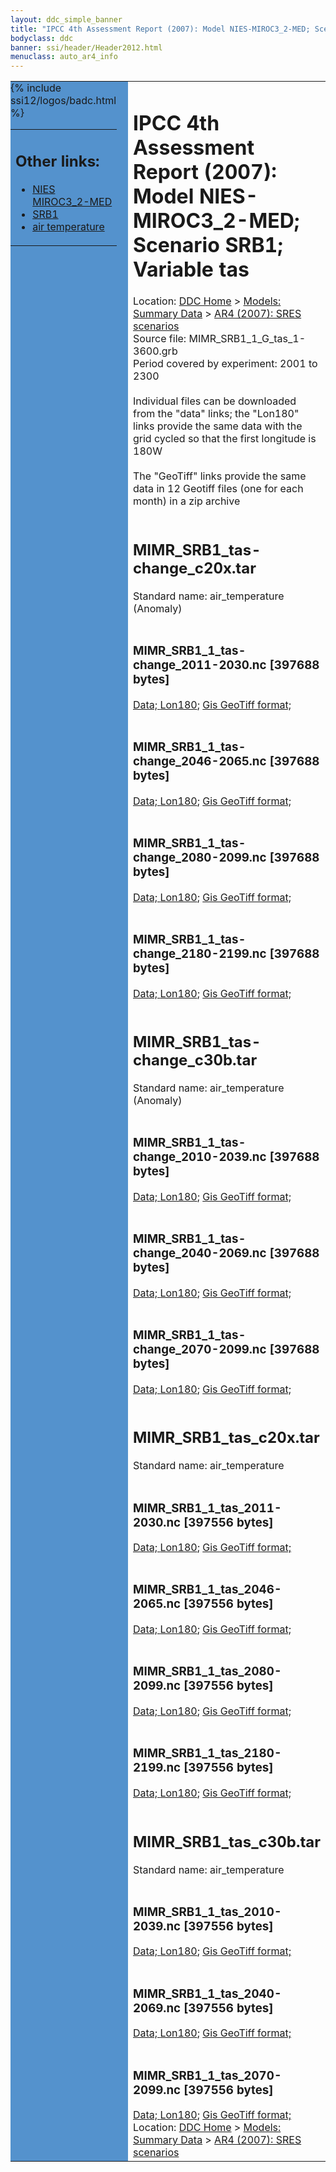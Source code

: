 ```yaml
---
layout: ddc_simple_banner
title: "IPCC 4th Assessment Report (2007): Model NIES-MIROC3_2-MED; Scenario SRB1; Variable tas"
bodyclass: ddc
banner: ssi/header/Header2012.html
menuclass: auto_ar4_info
---
```



<table width="100%" border="0" cellspacing="0" cellpadding="0" style="border-collapse: collapse;">
<tr style="margin:0;padding:0;border:0;">
<td style="margin:0;padding:0;border:0;height:1pt;width:150pt;background:#5492CD;" valign="top" >

<div id="lh-col2" class="auto_ar4_info">
<table class="menumain" bgcolor="#5492CD" cellspacing="0" width="100%" border="0">
<tr><td>
<h2> Other links:</h2>
<ul>
<li><a href="/auto/ar4/model-NIES-MIROC3_2-MED.html">NIES<br/>MIROC3_2-MED</a></li>
<li><a href="/auto/ar4/scenario-SRB1.html">SRB1</a></li>
<li><a href="/auto/ar4/var-air_temperature.html">air temperature</a></li>
</ul>
</td></tr>
{% include ssi12/logos/badc.html %}
</table>
</div>
</td>
<td><h1>IPCC 4th Assessment Report (2007): Model NIES-MIROC3_2-MED; Scenario SRB1; Variable tas</h1>

<!-- Breadcrumb1 -->
<div id="breadcrumb1" align="left">
Location: <a href="/index.html">DDC Home</a> > <a href="/sim/gcm_clim/">Models: Summary Data</a>
> <a href="/sim/gcm_clim/SRES_AR4/index.html">AR4 (2007): SRES scenarios</a>
</div>
<!-- End of Breadcrumb1 -->Source file: MIMR_SRB1_1_G_tas_1-3600.grb
<br/>
Period covered by experiment: 2001 to 2300<br/>
<br/>Individual files can be downloaded from the "data" links; the "Lon180" links provide the same data
         with the grid cycled so that the first longitude is 180W<br/>
<br/>The "GeoTiff" links provide the same data in 12 Geotiff files (one for each month)
          in a zip archive<br/>
<br/><h2>MIMR_SRB1_tas-change_c20x.tar</h2>
Standard name: air_temperature (Anomaly)<br>
<br/><h3>MIMR_SRB1_1_tas-change_2011-2030.nc [397688 bytes]</h3>
<a href="/cgi-bin/downl/ar4_nc/tas/MIMR_SRB1_1_tas-change_2011-2030.nc">Data; </a><a href="/cgi-bin/downl/ar4_nc/tas/MIMR_SRB1_1_tas-change_2011-2030.cyto180.nc"> Lon180</a>; <a href="/cgi-bin/downl/ar4_tif/tas/MIMR_SRB1_1_tas-change_2011-2030.zip">Gis GeoTiff format; </a><br/>
<br/><h3>MIMR_SRB1_1_tas-change_2046-2065.nc [397688 bytes]</h3>
<a href="/cgi-bin/downl/ar4_nc/tas/MIMR_SRB1_1_tas-change_2046-2065.nc">Data; </a><a href="/cgi-bin/downl/ar4_nc/tas/MIMR_SRB1_1_tas-change_2046-2065.cyto180.nc"> Lon180</a>; <a href="/cgi-bin/downl/ar4_tif/tas/MIMR_SRB1_1_tas-change_2046-2065.zip">Gis GeoTiff format; </a><br/>
<br/><h3>MIMR_SRB1_1_tas-change_2080-2099.nc [397688 bytes]</h3>
<a href="/cgi-bin/downl/ar4_nc/tas/MIMR_SRB1_1_tas-change_2080-2099.nc">Data; </a><a href="/cgi-bin/downl/ar4_nc/tas/MIMR_SRB1_1_tas-change_2080-2099.cyto180.nc"> Lon180</a>; <a href="/cgi-bin/downl/ar4_tif/tas/MIMR_SRB1_1_tas-change_2080-2099.zip">Gis GeoTiff format; </a><br/>
<br/><h3>MIMR_SRB1_1_tas-change_2180-2199.nc [397688 bytes]</h3>
<a href="/cgi-bin/downl/ar4_nc/tas/MIMR_SRB1_1_tas-change_2180-2199.nc">Data; </a><a href="/cgi-bin/downl/ar4_nc/tas/MIMR_SRB1_1_tas-change_2180-2199.cyto180.nc"> Lon180</a>; <a href="/cgi-bin/downl/ar4_tif/tas/MIMR_SRB1_1_tas-change_2180-2199.zip">Gis GeoTiff format; </a><br/>
<br/><h2>MIMR_SRB1_tas-change_c30b.tar</h2>
Standard name: air_temperature (Anomaly)<br>
<br/><h3>MIMR_SRB1_1_tas-change_2010-2039.nc [397688 bytes]</h3>
<a href="/cgi-bin/downl/ar4_nc/tas/MIMR_SRB1_1_tas-change_2010-2039.nc">Data; </a><a href="/cgi-bin/downl/ar4_nc/tas/MIMR_SRB1_1_tas-change_2010-2039.cyto180.nc"> Lon180</a>; <a href="/cgi-bin/downl/ar4_tif/tas/MIMR_SRB1_1_tas-change_2010-2039.zip">Gis GeoTiff format; </a><br/>
<br/><h3>MIMR_SRB1_1_tas-change_2040-2069.nc [397688 bytes]</h3>
<a href="/cgi-bin/downl/ar4_nc/tas/MIMR_SRB1_1_tas-change_2040-2069.nc">Data; </a><a href="/cgi-bin/downl/ar4_nc/tas/MIMR_SRB1_1_tas-change_2040-2069.cyto180.nc"> Lon180</a>; <a href="/cgi-bin/downl/ar4_tif/tas/MIMR_SRB1_1_tas-change_2040-2069.zip">Gis GeoTiff format; </a><br/>
<br/><h3>MIMR_SRB1_1_tas-change_2070-2099.nc [397688 bytes]</h3>
<a href="/cgi-bin/downl/ar4_nc/tas/MIMR_SRB1_1_tas-change_2070-2099.nc">Data; </a><a href="/cgi-bin/downl/ar4_nc/tas/MIMR_SRB1_1_tas-change_2070-2099.cyto180.nc"> Lon180</a>; <a href="/cgi-bin/downl/ar4_tif/tas/MIMR_SRB1_1_tas-change_2070-2099.zip">Gis GeoTiff format; </a><br/>
<br/><h2>MIMR_SRB1_tas_c20x.tar</h2>
Standard name: air_temperature<br>
<br/><h3>MIMR_SRB1_1_tas_2011-2030.nc [397556 bytes]</h3>
<a href="/cgi-bin/downl/ar4_nc/tas/MIMR_SRB1_1_tas_2011-2030.nc">Data; </a><a href="/cgi-bin/downl/ar4_nc/tas/MIMR_SRB1_1_tas_2011-2030.cyto180.nc"> Lon180</a>; <a href="/cgi-bin/downl/ar4_tif/tas/MIMR_SRB1_1_tas_2011-2030.zip">Gis GeoTiff format; </a><br/>
<br/><h3>MIMR_SRB1_1_tas_2046-2065.nc [397556 bytes]</h3>
<a href="/cgi-bin/downl/ar4_nc/tas/MIMR_SRB1_1_tas_2046-2065.nc">Data; </a><a href="/cgi-bin/downl/ar4_nc/tas/MIMR_SRB1_1_tas_2046-2065.cyto180.nc"> Lon180</a>; <a href="/cgi-bin/downl/ar4_tif/tas/MIMR_SRB1_1_tas_2046-2065.zip">Gis GeoTiff format; </a><br/>
<br/><h3>MIMR_SRB1_1_tas_2080-2099.nc [397556 bytes]</h3>
<a href="/cgi-bin/downl/ar4_nc/tas/MIMR_SRB1_1_tas_2080-2099.nc">Data; </a><a href="/cgi-bin/downl/ar4_nc/tas/MIMR_SRB1_1_tas_2080-2099.cyto180.nc"> Lon180</a>; <a href="/cgi-bin/downl/ar4_tif/tas/MIMR_SRB1_1_tas_2080-2099.zip">Gis GeoTiff format; </a><br/>
<br/><h3>MIMR_SRB1_1_tas_2180-2199.nc [397556 bytes]</h3>
<a href="/cgi-bin/downl/ar4_nc/tas/MIMR_SRB1_1_tas_2180-2199.nc">Data; </a><a href="/cgi-bin/downl/ar4_nc/tas/MIMR_SRB1_1_tas_2180-2199.cyto180.nc"> Lon180</a>; <a href="/cgi-bin/downl/ar4_tif/tas/MIMR_SRB1_1_tas_2180-2199.zip">Gis GeoTiff format; </a><br/>
<br/><h2>MIMR_SRB1_tas_c30b.tar</h2>
Standard name: air_temperature<br>
<br/><h3>MIMR_SRB1_1_tas_2010-2039.nc [397556 bytes]</h3>
<a href="/cgi-bin/downl/ar4_nc/tas/MIMR_SRB1_1_tas_2010-2039.nc">Data; </a><a href="/cgi-bin/downl/ar4_nc/tas/MIMR_SRB1_1_tas_2010-2039.cyto180.nc"> Lon180</a>; <a href="/cgi-bin/downl/ar4_tif/tas/MIMR_SRB1_1_tas_2010-2039.zip">Gis GeoTiff format; </a><br/>
<br/><h3>MIMR_SRB1_1_tas_2040-2069.nc [397556 bytes]</h3>
<a href="/cgi-bin/downl/ar4_nc/tas/MIMR_SRB1_1_tas_2040-2069.nc">Data; </a><a href="/cgi-bin/downl/ar4_nc/tas/MIMR_SRB1_1_tas_2040-2069.cyto180.nc"> Lon180</a>; <a href="/cgi-bin/downl/ar4_tif/tas/MIMR_SRB1_1_tas_2040-2069.zip">Gis GeoTiff format; </a><br/>
<br/><h3>MIMR_SRB1_1_tas_2070-2099.nc [397556 bytes]</h3>
<a href="/cgi-bin/downl/ar4_nc/tas/MIMR_SRB1_1_tas_2070-2099.nc">Data; </a><a href="/cgi-bin/downl/ar4_nc/tas/MIMR_SRB1_1_tas_2070-2099.cyto180.nc"> Lon180</a>; <a href="/cgi-bin/downl/ar4_tif/tas/MIMR_SRB1_1_tas_2070-2099.zip">Gis GeoTiff format; </a><br/>
<!-- Breadcrumb2 -->
<div id="breadcrumb2" align="left">
Location: <a href="/index.html">DDC Home</a> > <a href="/sim/gcm_clim/">Models: Summary Data</a>
> <a href="/sim/gcm_clim/SRES_AR4/index.html">AR4 (2007): SRES scenarios</a>
</div>
<!-- End of Breadcrumb2 --></td></tr></table>
